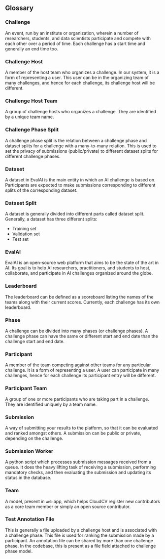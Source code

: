 ## Glossary

### Challenge

An event, run by an institute or organization, wherein a number of researchers, students, and data scientists participate and compete with each other over a period of time. Each challenge has a start time and generally an end time too.

### Challenge Host

A member of the host team who organizes a challenge. In our system, it is a form of representing a user. This user can be in the organizing team of many challenges, and hence for each challenge, its challenge host will be different.

### Challenge Host Team

A group of challenge hosts who organizes a challenge. They are identified by a unique team name.

### Challenge Phase Split

A challenge phase split is the relation between a challenge phase and dataset splits for a challenge with a many-to-many relation. This is used to set the privacy of submissions (public/private) to different dataset splits for different challenge phases.

### Dataset

A dataset in EvalAI is the main entity in which an AI challenge is based on. Participants are expected to make submissions corresponding to different splits of the corresponding dataset.

### Dataset Split

A dataset is generally divided into different parts called dataset split. Generally, a dataset has three different splits:

* Training set
* Validation set
* Test set

### EvalAI

EvalAI is an open-source web platform that aims to be the state of the art in AI. Its goal is to help AI researchers, practitioners, and students to host, collaborate, and participate in AI challenges organized around the globe.

### Leaderboard

The leaderboard can be defined as a scoreboard listing the names of the teams along with their current scores. Currently, each challenge has its own leaderboard.

### Phase

A challenge can be divided into many phases (or challenge phases). A challenge phase can have the same or different start and end date than the challenge start and end date.

### Participant

A member of the team competing against other teams for any particular challenge. It is a form of representing a user. A user can participate in many challenges, hence for each challenge its participant entry will be different.

### Participant Team

A group of one or more participants who are taking part in a challenge. They are identified uniquely by a team name.

### Submission

A way of submitting your results to the platform, so that it can be evaluated and ranked amongst others. A submission can be public or private, depending on the challenge.

### Submission Worker

A python script which processes submission messages received from a queue. It does the heavy lifting task of receiving a submission, performing mandatory checks, and then evaluating the submission and updating its status in the database.

### Team

A model, present in `web` app, which helps CloudCV register new contributors as a core team member or simply an open source contributor.

### Test Annotation File

This is generally a file uploaded by a challenge host and is associated with a challenge phase. This file is used for ranking the submission made by a participant. An annotation file can be shared by more than one challenge phase. In the codebase, this is present as a file field attached to challenge phase model.

